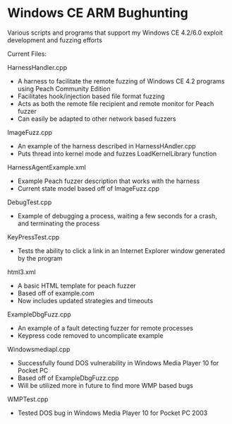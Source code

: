 # Windows CE ARM Bughunting
Various scripts and programs that support my Windows CE 4.2/6.0 exploit development and fuzzing efforts

Current Files:

HarnessHandler.cpp
- A harness to facilitate the remote fuzzing of Windows CE 4.2 programs using Peach Community Edition
- Facilitates hook/injection based file format fuzzing
- Acts as both the remote file recipient and remote monitor for Peach fuzzer
- Can easily be adapted to other network based fuzzers

ImageFuzz.cpp
- An example of the harness described in HarnessHAndler.cpp
- Puts thread into kernel mode and fuzzes LoadKernelLibrary function

HarnessAgentExample.xml
- Example Peach fuzzer description that works with the harness
- Current state model based off of ImageFuzz.cpp

DebugTest.cpp
- Example of debugging a process, waiting a few seconds for a crash, and terminating the process

KeyPressTest.cpp
- Tests the ability to click a link in an Internet Explorer window generated by the program

html3.xml
- A basic HTML template for peach fuzzer
- Based off of example.com
- Now includes updated strategies and timeouts

ExampleDbgFuzz.cpp
- An example of a fault detecting fuzzer for remote processes
- Keypress code removed to uncomplicate example

Windowsmediapl.cpp
- Successfully found DOS vulnerability in Windows Media Player 10 for Pocket PC
- Based off of ExampleDbgFuzz.cpp
- Will be utilized more in future to find more WMP based bugs

WMPTest.cpp
- Tested DOS bug in Windows Media Player 10 for Pocket PC 2003
